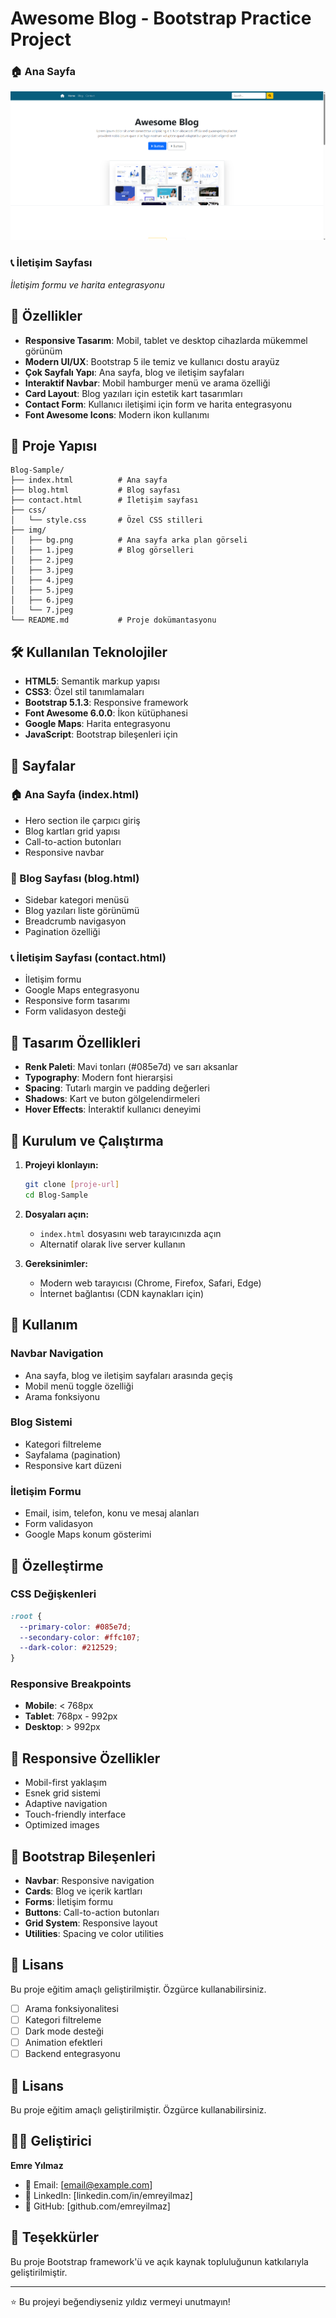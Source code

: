# Awesome Blog - Bootstrap Practice Project

### 🏠 Ana Sayfa
![Ana Sayfa](img/site-ana-ekran-foto.png)

### 📞 İletişim Sayfası
*İletişim formu ve harita entegrasyonu*

## 🚀 Özellikler

- **Responsive Tasarım**: Mobil, tablet ve desktop cihazlarda mükemmel görünüm
- **Modern UI/UX**: Bootstrap 5 ile temiz ve kullanıcı dostu arayüz
- **Çok Sayfalı Yapı**: Ana sayfa, blog ve iletişim sayfaları
- **Interaktif Navbar**: Mobil hamburger menü ve arama özelliği
- **Card Layout**: Blog yazıları için estetik kart tasarımları
- **Contact Form**: Kullanıcı iletişimi için form ve harita entegrasyonu
- **Font Awesome Icons**: Modern ikon kullanımı

## 📁 Proje Yapısı

```
Blog-Sample/
├── index.html          # Ana sayfa
├── blog.html           # Blog sayfası
├── contact.html        # İletişim sayfası
├── css/
│   └── style.css       # Özel CSS stilleri
├── img/
│   ├── bg.png          # Ana sayfa arka plan görseli
│   ├── 1.jpeg          # Blog görselleri
│   ├── 2.jpeg
│   ├── 3.jpeg
│   ├── 4.jpeg
│   ├── 5.jpeg
│   ├── 6.jpeg
│   └── 7.jpeg
└── README.md           # Proje dokümantasyonu
```

## 🛠️ Kullanılan Teknolojiler

- **HTML5**: Semantik markup yapısı
- **CSS3**: Özel stil tanımlamaları
- **Bootstrap 5.1.3**: Responsive framework
- **Font Awesome 6.0.0**: İkon kütüphanesi
- **Google Maps**: Harita entegrasyonu
- **JavaScript**: Bootstrap bileşenleri için

## 📱 Sayfalar

### 🏠 Ana Sayfa (index.html)
- Hero section ile çarpıcı giriş
- Blog kartları grid yapısı
- Call-to-action butonları
- Responsive navbar

### 📝 Blog Sayfası (blog.html)
- Sidebar kategori menüsü
- Blog yazıları liste görünümü
- Breadcrumb navigasyon
- Pagination özelliği

### 📞 İletişim Sayfası (contact.html)
- İletişim formu
- Google Maps entegrasyonu
- Responsive form tasarımı
- Form validasyon desteği

## 🎨 Tasarım Özellikleri

- **Renk Paleti**: Mavi tonları (#085e7d) ve sarı aksanlar
- **Typography**: Modern font hierarşisi
- **Spacing**: Tutarlı margin ve padding değerleri
- **Shadows**: Kart ve buton gölgelendirmeleri
- **Hover Effects**: İnteraktif kullanıcı deneyimi

## 🚀 Kurulum ve Çalıştırma

1. **Projeyi klonlayın:**
   ```bash
   git clone [proje-url]
   cd Blog-Sample
   ```

2. **Dosyaları açın:**
   - `index.html` dosyasını web tarayıcınızda açın
   - Alternatif olarak live server kullanın

3. **Gereksinimler:**
   - Modern web tarayıcısı (Chrome, Firefox, Safari, Edge)
   - İnternet bağlantısı (CDN kaynakları için)

## 📝 Kullanım

### Navbar Navigation
- Ana sayfa, blog ve iletişim sayfaları arasında geçiş
- Mobil menü toggle özelliği
- Arama fonksiyonu

### Blog Sistemi
- Kategori filtreleme
- Sayfalama (pagination)
- Responsive kart düzeni

### İletişim Formu
- Email, isim, telefon, konu ve mesaj alanları
- Form validasyon
- Google Maps konum gösterimi

## 🔧 Özelleştirme

### CSS Değişkenleri
```css
:root {
  --primary-color: #085e7d;
  --secondary-color: #ffc107;
  --dark-color: #212529;
}
```

### Responsive Breakpoints
- **Mobile**: < 768px
- **Tablet**: 768px - 992px
- **Desktop**: > 992px

## 📱 Responsive Özellikler

- Mobil-first yaklaşım
- Esnek grid sistemi
- Adaptive navigation
- Touch-friendly interface
- Optimized images

## 🎯 Bootstrap Bileşenleri

- **Navbar**: Responsive navigation
- **Cards**: Blog ve içerik kartları
- **Forms**: İletişim formu
- **Buttons**: Call-to-action butonları
- **Grid System**: Responsive layout
- **Utilities**: Spacing ve color utilities

## 📄 Lisans

Bu proje eğitim amaçlı geliştirilmiştir. Özgürce kullanabilirsiniz.
- [ ] Arama fonksiyonalitesi
- [ ] Kategori filtreleme
- [ ] Dark mode desteği
- [ ] Animation efektleri
- [ ] Backend entegrasyonu

## 📄 Lisans

Bu proje eğitim amaçlı geliştirilmiştir. Özgürce kullanabilirsiniz.

## 👨‍💻 Geliştirici

**Emre Yılmaz**
- 📧 Email: [email@example.com]
- 💼 LinkedIn: [linkedin.com/in/emreyilmaz]
- 🐙 GitHub: [github.com/emreyilmaz]

## 🙏 Teşekkürler

Bu proje Bootstrap framework'ü ve açık kaynak topluluğunun katkılarıyla geliştirilmiştir.

---

⭐ Bu projeyi beğendiyseniz yıldız vermeyi unutmayın!
